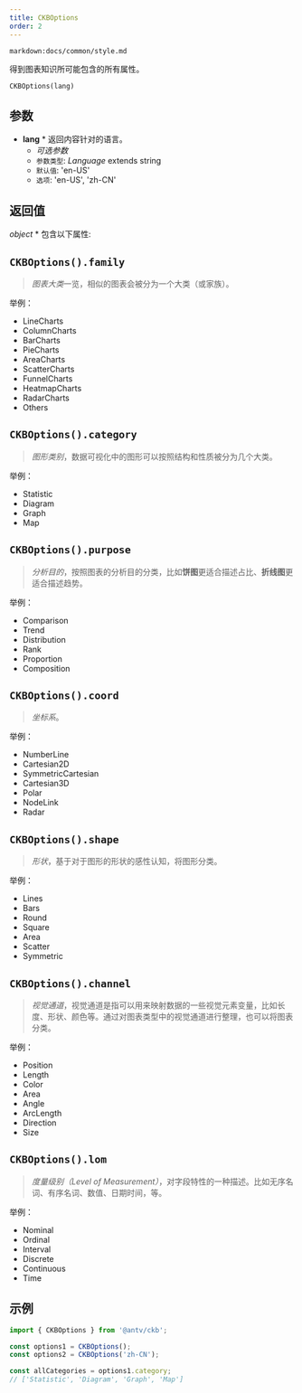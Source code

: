 ```yaml
---
title: CKBOptions
order: 2
---
```


`markdown:docs/common/style.md`



得到图表知识所可能包含的所有属性。

```sign
CKBOptions(lang)
```

## 参数

* **lang** * 返回内容针对的语言。
  * _可选参数_
  * `参数类型`: *Language* extends string
  * `默认值`: 'en-US'
  * `选项`: 'en-US', 'zh-CN'

## 返回值

*object* * 包含以下属性:

## `CKBOptions().family`

> *图表大类*一览，相似的图表会被分为一个大类（或家族）。

举例：

* LineCharts
* ColumnCharts
* BarCharts
* PieCharts
* AreaCharts
* ScatterCharts
* FunnelCharts
* HeatmapCharts
* RadarCharts
* Others

## `CKBOptions().category`

> *图形类别*，数据可视化中的图形可以按照结构和性质被分为几个大类。

举例：

* Statistic
* Diagram
* Graph
* Map

## `CKBOptions().purpose`

> *分析目的*，按照图表的分析目的分类，比如**饼图**更适合描述占比、**折线图**更适合描述趋势。

举例：

* Comparison
* Trend
* Distribution
* Rank
* Proportion
* Composition

## `CKBOptions().coord`

> *坐标系*。

举例：

* NumberLine
* Cartesian2D
* SymmetricCartesian
* Cartesian3D
* Polar
* NodeLink
* Radar

## `CKBOptions().shape`

> *形状*，基于对于图形的形状的感性认知，将图形分类。

举例：

* Lines
* Bars
* Round
* Square
* Area
* Scatter
* Symmetric

## `CKBOptions().channel`

> *视觉通道*，视觉通道是指可以用来映射数据的一些视觉元素变量，比如长度、形状、颜色等。通过对图表类型中的视觉通道进行整理，也可以将图表分类。

举例：

* Position
* Length
* Color
* Area
* Angle
* ArcLength
* Direction
* Size

## `CKBOptions().lom`

> *度量级别（Level of Measurement）*，对字段特性的一种描述。比如无序名词、有序名词、数值、日期时间，等。

举例：

* Nominal
* Ordinal
* Interval
* Discrete
* Continuous
* Time

## 示例

```js
import { CKBOptions } from '@antv/ckb';

const options1 = CKBOptions();
const options2 = CKBOptions('zh-CN');

const allCategories = options1.category;
// ['Statistic', 'Diagram', 'Graph', 'Map']
```


